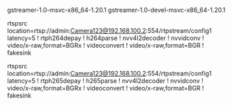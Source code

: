 gstreamer-1.0-msvc-x86_64-1.20.1
gstreamer-1.0-devel-msvc-x86_64-1.20.1

rtspsrc location=rtsp://admin:Camera123@192.168.100.2:554/rtpstream/config1 latency=5 ! rtph264depay ! h264parse ! nvv4l2decoder ! nvvidconv ! video/x-raw,format=BGRx ! videoconvert ! video/x-raw,format=BGR ! fakesink


rtspsrc location=rtsp://admin:Camera123@192.168.100.2:554/rtpstream/config1 latency=5 ! rtph265depay ! h265parse ! nvv4l2decoder ! nvvidconv ! video/x-raw,format=BGRx ! videoconvert ! video/x-raw,format=BGR ! fakesink